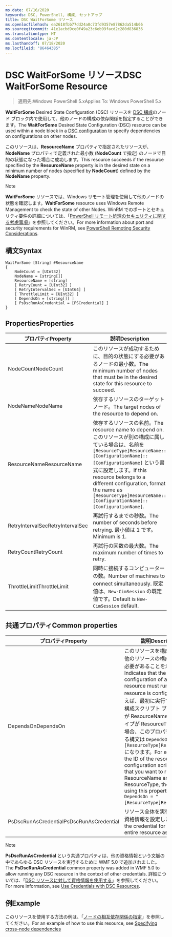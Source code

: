 ```yaml
---
ms.date: 07/16/2020
keywords: DSC, PowerShell, 構成, セットアップ
title: DSC WaitForSome リソース
ms.openlocfilehash: ea2618fbb77dd24a0c73fd9357e87862da514b66
ms.sourcegitcommit: 41e1acbd9ce0f49a23c6eb99facd2c280d836836
ms.translationtype: HT
ms.contentlocale: ja-JP
ms.lasthandoff: 07/18/2020
ms.locfileid: "86464385"
---
```

# <a name="dsc-waitforsome-resource"></a><span data-ttu-id="3bf7d-103">DSC WaitForSome リソース</span><span class="sxs-lookup"><span data-stu-id="3bf7d-103">DSC WaitForSome Resource</span></span>

> <span data-ttu-id="3bf7d-104">適用先:Windows PowerShell 5.x</span><span class="sxs-lookup"><span data-stu-id="3bf7d-104">Applies To: Windows PowerShell 5.x</span></span>

<span data-ttu-id="3bf7d-105">**WaitForSome** Desired State Configuration (DSC) リソースを [DSC 構成](../../../configurations/configurations.md)のノード ブロック内で使用して、他のノードの構成の依存関係を指定することができます。</span><span class="sxs-lookup"><span data-stu-id="3bf7d-105">The **WaitForSome** Desired State Configuration (DSC) resource can be used within a node block in a [DSC configuration](../../../configurations/configurations.md) to specify dependencies on configurations on other nodes.</span></span>

<span data-ttu-id="3bf7d-106">このリソースは、**ResourceName** プロパティで指定されたリソースが、**NodeName** プロパティで定義された最小数 (**NodeCount** で指定) のノードで目的の状態になった場合に成功します。</span><span class="sxs-lookup"><span data-stu-id="3bf7d-106">This resource succeeds if the resource specified by the **ResourceName** property is in the desired state on a minimum number of nodes (specified by **NodeCount**) defined by the **NodeName** property.</span></span>

> [!NOTE]
> <span data-ttu-id="3bf7d-107">**WaitForSome** リソースでは、Windows リモート管理を使用して他のノードの状態を確認します。</span><span class="sxs-lookup"><span data-stu-id="3bf7d-107">**WaitForSome** resource uses Windows Remote Management to check the state of other Nodes.</span></span> <span data-ttu-id="3bf7d-108">WinRM でのポートとセキュリティ要件の詳細については、「[PowerShell リモート処理のセキュリティに関する考慮事項](/powershell/scripting/learn/remoting/winrmsecurity?view=powershell-6)」を参照してください。</span><span class="sxs-lookup"><span data-stu-id="3bf7d-108">For more information about port and security requirements for WinRM, see [PowerShell Remoting Security Considerations](/powershell/scripting/learn/remoting/winrmsecurity?view=powershell-6).</span></span>

## <a name="syntax"></a><span data-ttu-id="3bf7d-109">構文</span><span class="sxs-lookup"><span data-stu-id="3bf7d-109">Syntax</span></span>

```Syntax
WaitForSome [String] #ResourceName
{
    NodeCount = [UInt32]
    NodeName = [string[]]
    ResourceName = [string]
    [ RetryCount = [UInt32] ]
    [ RetryIntervalSec = [UInt64] ]
    [ ThrottleLimit = [UInt32] ]
    [ DependsOn = [string[]] ]
    [ PsDscRunAsCredential = [PSCredential] ]
}
```

## <a name="properties"></a><span data-ttu-id="3bf7d-110">Properties</span><span class="sxs-lookup"><span data-stu-id="3bf7d-110">Properties</span></span>

|<span data-ttu-id="3bf7d-111">プロパティ</span><span class="sxs-lookup"><span data-stu-id="3bf7d-111">Property</span></span> |<span data-ttu-id="3bf7d-112">説明</span><span class="sxs-lookup"><span data-stu-id="3bf7d-112">Description</span></span> |
|---|---|
|<span data-ttu-id="3bf7d-113">NodeCount</span><span class="sxs-lookup"><span data-stu-id="3bf7d-113">NodeCount</span></span> |<span data-ttu-id="3bf7d-114">このリソースが成功するために、目的の状態にする必要があるノードの最小数。</span><span class="sxs-lookup"><span data-stu-id="3bf7d-114">The minimum number of nodes that must be in the desired state for this resource to succeed.</span></span> |
|<span data-ttu-id="3bf7d-115">NodeName</span><span class="sxs-lookup"><span data-stu-id="3bf7d-115">NodeName</span></span> |<span data-ttu-id="3bf7d-116">依存するリソースのターゲット ノード。</span><span class="sxs-lookup"><span data-stu-id="3bf7d-116">The target nodes of the resource to depend on.</span></span> |
|<span data-ttu-id="3bf7d-117">ResourceName</span><span class="sxs-lookup"><span data-stu-id="3bf7d-117">ResourceName</span></span> |<span data-ttu-id="3bf7d-118">依存するリソースの名前。</span><span class="sxs-lookup"><span data-stu-id="3bf7d-118">The resource name to depend on.</span></span> <span data-ttu-id="3bf7d-119">このリソースが別の構成に属している場合は、名前を `[ResourceType]ResourceName::[ConfigurationName]::[ConfigurationName]` という書式に設定します。</span><span class="sxs-lookup"><span data-stu-id="3bf7d-119">If this resource belongs to a different configuration, format the name as `[ResourceType]ResourceName::[ConfigurationName]::[ConfigurationName]`.</span></span> |
|<span data-ttu-id="3bf7d-120">RetryIntervalSec</span><span class="sxs-lookup"><span data-stu-id="3bf7d-120">RetryIntervalSec</span></span> |<span data-ttu-id="3bf7d-121">再試行するまでの秒数。</span><span class="sxs-lookup"><span data-stu-id="3bf7d-121">The number of seconds before retrying.</span></span> <span data-ttu-id="3bf7d-122">最小値は 1 です。</span><span class="sxs-lookup"><span data-stu-id="3bf7d-122">Minimum is 1.</span></span> |
|<span data-ttu-id="3bf7d-123">RetryCount</span><span class="sxs-lookup"><span data-stu-id="3bf7d-123">RetryCount</span></span> |<span data-ttu-id="3bf7d-124">再試行の回数の最大数。</span><span class="sxs-lookup"><span data-stu-id="3bf7d-124">The maximum number of times to retry.</span></span> |
|<span data-ttu-id="3bf7d-125">ThrottleLimit</span><span class="sxs-lookup"><span data-stu-id="3bf7d-125">ThrottleLimit</span></span> |<span data-ttu-id="3bf7d-126">同時に接続するコンピューターの数。</span><span class="sxs-lookup"><span data-stu-id="3bf7d-126">Number of machines to connect simultaneously.</span></span> <span data-ttu-id="3bf7d-127">既定値は、`New-CimSession` の既定値です。</span><span class="sxs-lookup"><span data-stu-id="3bf7d-127">Default is `New-CimSession` default.</span></span> |

## <a name="common-properties"></a><span data-ttu-id="3bf7d-128">共通プロパティ</span><span class="sxs-lookup"><span data-stu-id="3bf7d-128">Common properties</span></span>

|<span data-ttu-id="3bf7d-129">プロパティ</span><span class="sxs-lookup"><span data-stu-id="3bf7d-129">Property</span></span> |<span data-ttu-id="3bf7d-130">説明</span><span class="sxs-lookup"><span data-stu-id="3bf7d-130">Description</span></span> |
|---|---|
|<span data-ttu-id="3bf7d-131">DependsOn</span><span class="sxs-lookup"><span data-stu-id="3bf7d-131">DependsOn</span></span> |<span data-ttu-id="3bf7d-132">このリソースを構成する前に、他のリソースの構成を実行する必要があることを示します。</span><span class="sxs-lookup"><span data-stu-id="3bf7d-132">Indicates that the configuration of another resource must run before this resource is configured.</span></span> <span data-ttu-id="3bf7d-133">たとえば、最初に実行するリソース構成スクリプト ブロックの ID が ResourceName で、そのタイプが ResourceType である場合、このプロパティを使用する構文は `DependsOn = "[ResourceType]ResourceName"` になります。</span><span class="sxs-lookup"><span data-stu-id="3bf7d-133">For example, if the ID of the resource configuration script block that you want to run first is ResourceName and its type is ResourceType, the syntax for using this property is `DependsOn = "[ResourceType]ResourceName"`.</span></span> |
|<span data-ttu-id="3bf7d-134">PsDscRunAsCredential</span><span class="sxs-lookup"><span data-stu-id="3bf7d-134">PsDscRunAsCredential</span></span> |<span data-ttu-id="3bf7d-135">リソース全体を実行するための資格情報を設定します。</span><span class="sxs-lookup"><span data-stu-id="3bf7d-135">Sets the credential for running the entire resource as.</span></span> |

> [!NOTE]
> <span data-ttu-id="3bf7d-136">**PsDscRunAsCredential** という共通プロパティは、他の資格情報という文脈の中であらゆる DSC リソースを実行するために WMF 5.0 で追加されました。</span><span class="sxs-lookup"><span data-stu-id="3bf7d-136">The **PsDscRunAsCredential** common property was added in WMF 5.0 to allow running any DSC resource in the context of other credentials.</span></span> <span data-ttu-id="3bf7d-137">詳細については、「[DSC リソースに対して資格情報を使用する](../../../configurations/runasuser.md)」を参照してください。</span><span class="sxs-lookup"><span data-stu-id="3bf7d-137">For more information, see [Use Credentials with DSC Resources](../../../configurations/runasuser.md).</span></span>

## <a name="example"></a><span data-ttu-id="3bf7d-138">例</span><span class="sxs-lookup"><span data-stu-id="3bf7d-138">Example</span></span>

<span data-ttu-id="3bf7d-139">このリソースを使用する方法の例は、「[ノードの相互依存関係の指定](../../../configurations/crossNodeDependencies.md)」を参照してください。</span><span class="sxs-lookup"><span data-stu-id="3bf7d-139">For an example of how to use this resource, see [Specifying cross-node dependencies](../../../configurations/crossNodeDependencies.md)</span></span>
